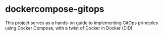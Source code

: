 # dockercompose-gitops
This project serves as a hands-on guide to implementing GitOps principles using Docker Compose, with a twist of Docker in Docker (DiD)
